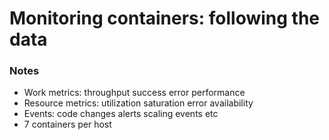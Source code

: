 # Monitoring containers: following the data

### Notes

  - Work metrics: throughput success error performance
  - Resource metrics: utilization saturation error availability
  - Events: code changes alerts scaling events etc
  - 7 containers per host
